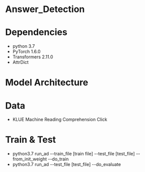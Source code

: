 # Answer_Detection

# Dependencies
* python 3.7
* PyTorch 1.6.0
* Transformers 2.11.0
* AttrDict

# Model Architecture
# Data
* KLUE Machine Reading Comprehension Click

# Train & Test
* python3.7 run_ad --train_file [train file] --test_file [test_file] --from_init_weight --do_train
* python3.7 run_ad --test_file [test_file] --do_evaluate
